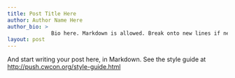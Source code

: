 ```yaml
---
title: Post Title Here
author: Author Name Here
author_bio: >
              Bio here. Markdown is allowed. Break onto new lines if necessary.
layout: post
---
```


And start writing your post here, in Markdown. See the style guide at
http://push.cwcon.org/style-guide.html

